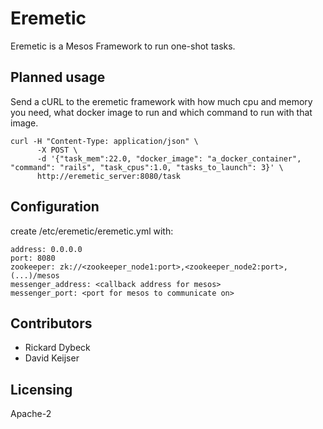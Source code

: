 # Eremetic

Eremetic is a Mesos Framework to run one-shot tasks.

## Planned usage
Send a cURL to the eremetic framework with how much cpu and memory you need, what docker image to run and which command to run with that image.

    curl -H "Content-Type: application/json" \
          -X POST \
          -d '{"task_mem":22.0, "docker_image": "a_docker_container", "command": "rails", "task_cpus":1.0, "tasks_to_launch": 3}' \
          http://eremetic_server:8080/task

## Configuration
create /etc/eremetic/eremetic.yml with:

    address: 0.0.0.0
    port: 8080
    zookeeper: zk://<zookeeper_node1:port>,<zookeeper_node2:port>,(...)/mesos
    messenger_address: <callback address for mesos>
    messenger_port: <port for mesos to communicate on>

## Contributors
- Rickard Dybeck
- David Keijser

## Licensing
Apache-2
